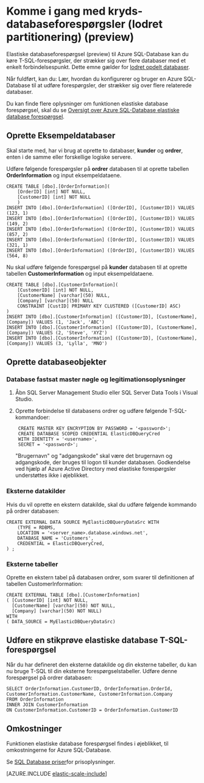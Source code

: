 <properties
    pageTitle="Komme i gang med kryds-databaseforespørgsler (lodret partitionering) | Microsoft Azure"   
    description="Sådan bruges elastiske databaseforespørgsel med lodret opdelt databaser"
    services="sql-database"
    documentationCenter=""  
    manager="jhubbard"
    authors="torsteng"/>

<tags
    ms.service="sql-database"
    ms.workload="sql-database"
    ms.tgt_pltfrm="na"
    ms.devlang="na"
    ms.topic="article"
    ms.date="05/23/2016"
    ms.author="torsteng" />

# <a name="get-started-with-cross-database-queries-vertical-partitioning-preview"></a>Komme i gang med kryds-databaseforespørgsler (lodret partitionering) (preview)

Elastiske databaseforespørgsel (preview) til Azure SQL-Database kan du køre T-SQL-forespørgsler, der strækker sig over flere databaser med et enkelt forbindelsespunkt. Dette emne gælder for [lodret opdelt databaser](sql-database-elastic-query-vertical-partitioning.md).  

Når fuldført, kan du: Lær, hvordan du konfigurerer og bruger en Azure SQL-Database til at udføre forespørgsler, der strækker sig over flere relaterede databaser. 

Du kan finde flere oplysninger om funktionen elastiske database forespørgsel, skal du se [Oversigt over Azure SQL-Database elastiske database forespørgsel](sql-database-elastic-query-overview.md). 

## <a name="create-the-sample-databases"></a>Oprette Eksempeldatabaser

Skal starte med, har vi brug at oprette to databaser, **kunder** og **ordrer**, enten i de samme eller forskellige logiske servere.   

Udføre følgende forespørgsler på **ordrer** databasen til at oprette tabellen **OrderInformation** og input eksempeldataene. 

    CREATE TABLE [dbo].[OrderInformation]( 
        [OrderID] [int] NOT NULL, 
        [CustomerID] [int] NOT NULL 
        ) 
    INSERT INTO [dbo].[OrderInformation] ([OrderID], [CustomerID]) VALUES (123, 1) 
    INSERT INTO [dbo].[OrderInformation] ([OrderID], [CustomerID]) VALUES (149, 2) 
    INSERT INTO [dbo].[OrderInformation] ([OrderID], [CustomerID]) VALUES (857, 2) 
    INSERT INTO [dbo].[OrderInformation] ([OrderID], [CustomerID]) VALUES (321, 1) 
    INSERT INTO [dbo].[OrderInformation] ([OrderID], [CustomerID]) VALUES (564, 8) 

Nu skal udføre følgende forespørgsel på **kunder** databasen til at oprette tabellen **CustomerInformation** og input eksempeldataene. 

    CREATE TABLE [dbo].[CustomerInformation]( 
        [CustomerID] [int] NOT NULL, 
        [CustomerName] [varchar](50) NULL, 
        [Company] [varchar](50) NULL 
        CONSTRAINT [CustID] PRIMARY KEY CLUSTERED ([CustomerID] ASC) 
    ) 
    INSERT INTO [dbo].[CustomerInformation] ([CustomerID], [CustomerName], [Company]) VALUES (1, 'Jack', 'ABC') 
    INSERT INTO [dbo].[CustomerInformation] ([CustomerID], [CustomerName], [Company]) VALUES (2, 'Steve', 'XYZ') 
    INSERT INTO [dbo].[CustomerInformation] ([CustomerID], [CustomerName], [Company]) VALUES (3, 'Lylla', 'MNO') 

## <a name="create-database-objects"></a>Oprette databaseobjekter
### <a name="database-scoped-master-key-and-credentials"></a>Database fastsat master nøgle og legitimationsoplysninger

1. Åbn SQL Server Management Studio eller SQL Server Data Tools i Visual Studio.
2. Oprette forbindelse til databasens ordrer og udføre følgende T-SQL-kommandoer:

        CREATE MASTER KEY ENCRYPTION BY PASSWORD = '<password>'; 
        CREATE DATABASE SCOPED CREDENTIAL ElasticDBQueryCred 
        WITH IDENTITY = '<username>', 
        SECRET = '<password>';  

    "Brugernavn" og "adgangskode" skal være det brugernavn og adgangskode, der bruges til logon til kunder databasen.
    Godkendelse ved hjælp af Azure Active Directory med elastiske forespørgsler understøttes ikke i øjeblikket.

### <a name="external-data-sources"></a>Eksterne datakilder
Hvis du vil oprette en ekstern datakilde, skal du udføre følgende kommando på ordrer databasen: 

    CREATE EXTERNAL DATA SOURCE MyElasticDBQueryDataSrc WITH 
        (TYPE = RDBMS, 
        LOCATION = '<server_name>.database.windows.net', 
        DATABASE_NAME = 'Customers', 
        CREDENTIAL = ElasticDBQueryCred, 
    ) ;

### <a name="external-tables"></a>Eksterne tabeller
Oprette en ekstern tabel på databasen ordrer, som svarer til definitionen af tabellen CustomerInformation:

    CREATE EXTERNAL TABLE [dbo].[CustomerInformation] 
    ( [CustomerID] [int] NOT NULL, 
      [CustomerName] [varchar](50) NOT NULL, 
      [Company] [varchar](50) NOT NULL) 
    WITH 
    ( DATA_SOURCE = MyElasticDBQueryDataSrc) 

## <a name="execute-a-sample-elastic-database-t-sql-query"></a>Udføre en stikprøve elastiske database T-SQL-forespørgsel

Når du har defineret den eksterne datakilde og din eksterne tabeller, du kan nu bruge T-SQL til din eksterne forespørgselstabeller. Udføre denne forespørgsel på ordrer databasen: 

    SELECT OrderInformation.CustomerID, OrderInformation.OrderId, CustomerInformation.CustomerName, CustomerInformation.Company 
    FROM OrderInformation 
    INNER JOIN CustomerInformation 
    ON CustomerInformation.CustomerID = OrderInformation.CustomerID 

## <a name="cost"></a>Omkostninger

Funktionen elastiske database forespørgsel findes i øjeblikket, til omkostningerne for Azure SQL-Database.  

Se [SQL Database priser](/pricing/details/sql-database)for prisoplysninger. 


[AZURE.INCLUDE [elastic-scale-include](../../includes/elastic-scale-include.md)]

<!--Image references-->

<!--anchors-->
